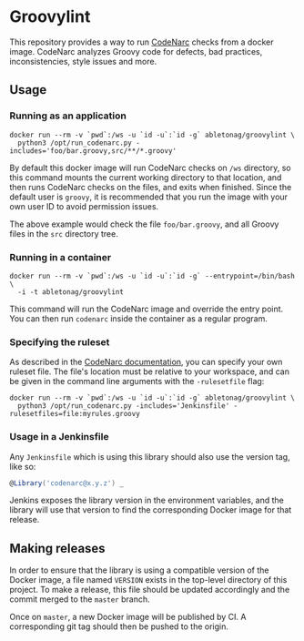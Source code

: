 # Groovylint

This repository provides a way to run [CodeNarc](codenarc-home) checks from a docker
image. CodeNarc analyzes Groovy code for defects, bad practices, inconsistencies, style
issues and more.

## Usage

### Running as an application

```
docker run --rm -v `pwd`:/ws -u `id -u`:`id -g` abletonag/groovylint \
  python3 /opt/run_codenarc.py -includes='foo/bar.groovy,src/**/*.groovy'
```

By default this docker image will run CodeNarc checks on `/ws` directory, so this command
mounts the current working directory to that location, and then runs CodeNarc checks on
the files, and exits when finished. Since the default user is `groovy`, it is recommended
that you run the image with your own user ID to avoid permission issues.

The above example would check the file `foo/bar.groovy`, and all Groovy files in the `src`
directory tree.

### Running in a container

```
docker run --rm -v `pwd`:/ws -u `id -u`:`id -g` --entrypoint=/bin/bash \
  -i -t abletonag/groovylint
```

This command will run the CodeNarc image and override the entry point. You can then run
`codenarc` inside the container as a regular program.

### Specifying the ruleset

As described in the [CodeNarc documentation](codenarc-rules), you can specify your own
ruleset file. The file's location must be relative to your workspace, and can be given in
the command line arguments with the `-rulesetfile` flag:

```
docker run --rm -v `pwd`:/ws -u `id -u`:`id -g` abletonag/groovylint \
  python3 /opt/run_codenarc.py -includes='Jenkinsfile' -rulesetfiles=file:myrules.groovy
```

### Usage in a Jenkinsfile

Any `Jenkinsfile` which is using this library should also use the version tag, like so:

```groovy
@Library('codenarc@x.y.z') _
```

Jenkins exposes the library version in the environment variables, and the library will use
that version to find the corresponding Docker image for that release.

## Making releases

In order to ensure that the library is using a compatible version of the Docker image, a
file named `VERSION` exists in the top-level directory of this project. To make a release,
this file should be updated accordingly and the commit merged to the `master` branch.

Once on `master`, a new Docker image will be published by CI. A corresponding git tag
should then be pushed to the origin.


[codenarc-home]: http://codenarc.sourceforge.net
[codenarc-rules]: http://codenarc.sourceforge.net/codenarc-configuring-rules.html
